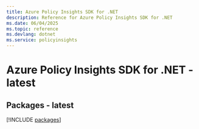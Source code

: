 ```yaml
---
title: Azure Policy Insights SDK for .NET
description: Reference for Azure Policy Insights SDK for .NET
ms.date: 06/04/2025
ms.topic: reference
ms.devlang: dotnet
ms.service: policyinsights
---
```

# Azure Policy Insights SDK for .NET - latest
## Packages - latest
[!INCLUDE [packages](policy-insights-index.md)]